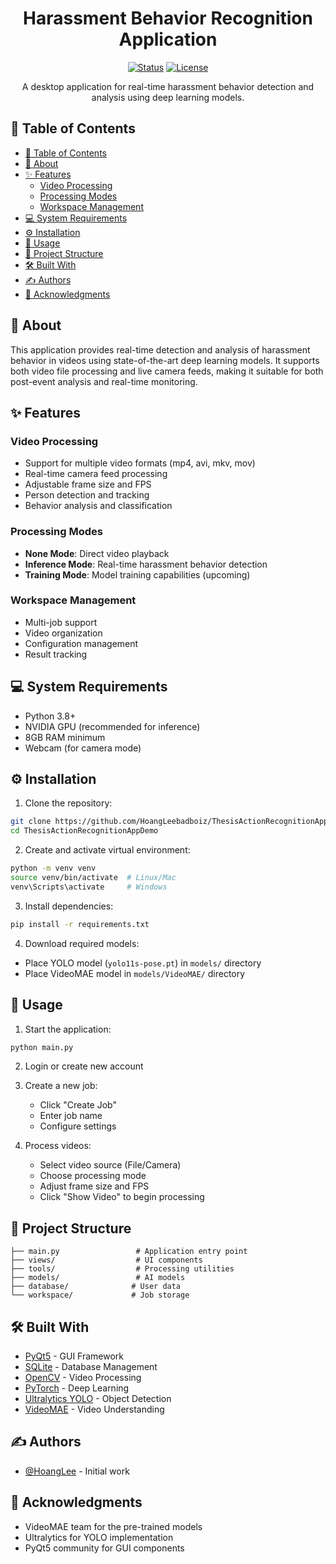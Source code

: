 <h1 align="center">Harassment Behavior Recognition Application</h1>

<div align="center">

[![Status](https://img.shields.io/badge/status-active-success.svg)]()
[![License](https://img.shields.io/badge/license-MIT-blue.svg)](LICENSE.md)

</div>

<p align="center">
  A desktop application for real-time harassment behavior detection and analysis using deep learning models.
</p>

## 📝 Table of Contents
- [📝 Table of Contents](#-table-of-contents)
- [🧐 About ](#-about-)
- [✨ Features ](#-features-)
  - [Video Processing](#video-processing)
  - [Processing Modes](#processing-modes)
  - [Workspace Management](#workspace-management)
- [💻 System Requirements ](#-system-requirements-)
- [⚙️ Installation ](#️-installation-)
- [🎈 Usage ](#-usage-)
- [📁 Project Structure ](#-project-structure-)
- [🛠️ Built With ](#️-built-with-)
- [✍️ Authors ](#️-authors-)
- [🎉 Acknowledgments ](#-acknowledgments-)

## 🧐 About <a name="about"></a>
This application provides real-time detection and analysis of harassment behavior in videos using state-of-the-art deep learning models. It supports both video file processing and live camera feeds, making it suitable for both post-event analysis and real-time monitoring.

## ✨ Features <a name="features"></a>

### Video Processing
- Support for multiple video formats (mp4, avi, mkv, mov)
- Real-time camera feed processing
- Adjustable frame size and FPS
- Person detection and tracking
- Behavior analysis and classification

### Processing Modes
- **None Mode**: Direct video playback
- **Inference Mode**: Real-time harassment behavior detection
- **Training Mode**: Model training capabilities (upcoming)

### Workspace Management
- Multi-job support
- Video organization
- Configuration management
- Result tracking

## 💻 System Requirements <a name="requirements"></a>
- Python 3.8+
- NVIDIA GPU (recommended for inference)
- 8GB RAM minimum
- Webcam (for camera mode)

## ⚙️ Installation <a name="installation"></a>

1. Clone the repository:
```bash
git clone https://github.com/HoangLeebadboiz/ThesisActionRecognitionAppDemo.git
cd ThesisActionRecognitionAppDemo
```

2. Create and activate virtual environment:
```bash
python -m venv venv
source venv/bin/activate  # Linux/Mac
venv\Scripts\activate     # Windows
```

3. Install dependencies:
```bash
pip install -r requirements.txt
```

4. Download required models:
- Place YOLO model (`yolo11s-pose.pt`) in `models/` directory
- Place VideoMAE model in `models/VideoMAE/` directory

## 🎈 Usage <a name="usage"></a>

1. Start the application:
```bash
python main.py
```

2. Login or create new account

3. Create a new job:
   - Click "Create Job"
   - Enter job name
   - Configure settings

4. Process videos:
   - Select video source (File/Camera)
   - Choose processing mode
   - Adjust frame size and FPS
   - Click "Show Video" to begin processing

## 📁 Project Structure <a name="structure"></a>
```
├── main.py                 # Application entry point
├── views/                  # UI components
├── tools/                  # Processing utilities
├── models/                 # AI models
├── database/              # User data
└── workspace/             # Job storage
```

## 🛠️ Built With <a name="built_with"></a>
- [PyQt5](https://www.riverbankcomputing.com/software/pyqt/) - GUI Framework
- [SQLite](https://www.sqlite.org/index.html) - Database Management
- [OpenCV](https://opencv.org/) - Video Processing
- [PyTorch](https://pytorch.org/) - Deep Learning
- [Ultralytics YOLO](https://github.com/ultralytics/yolov5) - Object Detection
- [VideoMAE](https://github.com/MCG-NJU/VideoMAE) - Video Understanding

## ✍️ Authors <a name="authors"></a>
- [@HoangLee](https://github.com/HoangLeebadboiz) - Initial work

## 🎉 Acknowledgments <a name="acknowledgments"></a>
- VideoMAE team for the pre-trained models
- Ultralytics for YOLO implementation
- PyQt5 community for GUI components
